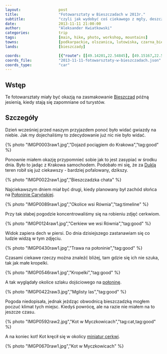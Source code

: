 ```yaml
---
layout:                 post
title:                  "Fotowarsztaty w Bieszczadach w 2013r."
subtitle:               "czyli jak wydobyć coś ciekawego z mgły, deszczu i złej pogody"
date:                   2013-11-11 21:00:00
author:                 "Aleksander Kwiatkowski"
categories:             trip
tags:                   [main, hike, photo, workshop, mountains]
towns:                  [podkarpackie, olszanica, lutowiska, czarna_bieszczady]
lands:                  [bieszczady]

coords:                 [{"route": [[49.14201,22.54845], [49.15167,22.55103], [49.15773,22.54596], [49.15757,22.55206]], "type": "hike"}, {"route": [[49.31687,22.72390], [49.29314,22.73463]], "type": "bus"}]
coords_file:            "2013-11-11-fotowarsztaty-w-bieszczadach.json"
coords_type:            "car"
---
```


[wiki-bieszczady]:      https://pl.wikipedia.org/wiki/Bieszczady
[wiki-dukla]:           https://pl.wikipedia.org/wiki/Dukla
[wiki-carynska]:        https://pl.wikipedia.org/wiki/Po%C5%82onina_Cary%C5%84ska

[mini-cerkwie]:         http://www.twojebieszczady.net/warto/cke.php

Wstęp
-----

Te fotowarsztaty miały być okazją na zasmakowanie [Bieszczad][wiki-bieszczady] późną jesienią, kiedy
stają się zapomniane od turystów.

Szczegóły
---------

Dzień wcześniej przed naszym przyjazdem ponoć było widać gwiazdy na niebie.
Jak my dojechaliśmy to zdecydowanie już nic nie było widać.

{% photo "IMGP0003raw1.jpg","Dojazd pociągiem do Krakowa","tag:good" %}

Ponownie miałem okazję przypomnieć sobie jak to jest zasypiać w środku dnia. Było to jadąc z Krakowa
samochodem. Podobało mi się, że za [Duklą][wiki-dukla] teren robił się już ciekawszy - bardziej pofalowany, dzikszy.

{% photo "IMGP0022raw1.jpg","Bieszczadzka chata" %}

Najciekawszym dniem miał być drugi, kiedy planowany był zachód słońca na [Połoninie Caryńskiej][wiki-carynska].

{% photo "IMGP0089raw1.jpg","Okolice wsi Równia","tag:timeline" %}

Przy tak słabej pogodzie koncentrowaliśmy się na robieniu zdjęć cerkwiom.

{% photo "IMGP0124raw1.jpg","Cerkiew we wsi Równia","tag:good" %}

Widok zapiera dech w piersi. Do dnia dzisiejszego zastanawiam się co ludzie widzą w tym zdjęciu.

{% photo "IMGP0430raw1.jpg","Trawa na połoninie","tag:good" %}

Czasami ciekawe rzeczy można znaleźć bliżej, tam gdzie się ich nie szuka, tak jak małe kropelki.

{% photo "IMGP0546raw1.jpg","Kropelki","tag:good" %}

A tak wyglądały okolice szlaku dojściowego na [połoninę][wiki-carynska].

{% photo "IMGP0422raw3.jpg","Mglisty las","tag:good" %}

Pogoda niedopisała, jednak jeżdząc obwodnicą bieszczadzką mogłem poczuć klimat tych miejsc.
Kiedyś powrócę, ale na razie nie miałem na to jeszcze czasu.

{% photo "IMGP0592raw2.jpg","Kot w Myczkowicach","tag:cat,tag:good" %}

A na koniec kot! Kot kręcił się w okolicy [miniatur cerkwi][mini-cerkwie].

{% photo "IMGP0670raw1.jpg","Kot w Myczkowicach" %}
